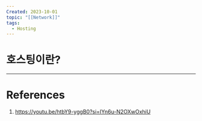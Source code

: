 ```yaml
---
Created: 2023-10-01
topic: "[[Network]]"
tags:
  - Hosting
---
```

# 호스팅이란?


---
# References
1. https://youtu.be/htbY9-yggB0?si=IYn6u-N2OXwOxhiU
